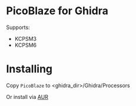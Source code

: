 # PicoBlaze for Ghidra

Supports:
- KCPSM3
- KCPSM6

# Installing

Copy `PicoBlaze` to <ghidra_dir>/Ghidra/Processors

Or install via [AUR](https://aur.archlinux.org/packages/ghidra-extension-picoblaze-git)


